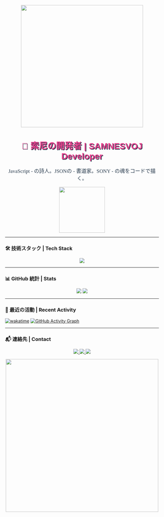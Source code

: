 <!--
     ██████╗  ██████╗ ██╗  ██╗██╗   ██╗██████╗ ███████╗
    ██╔═══██╗██╔═══██╗██║ ██╔╝██║   ██║██╔══██╗██╔════╝
    ██║   ██║██║   ██║█████╔╝ ██║   ██║██████╔╝███████╗
    ██║   ██║██║   ██║██╔═██╗ ██║   ██║██╔══██╗╚════██║
    ╚██████╔╝╚██████╔╝██║  ██╗╚██████╔╝██║  ██║███████║
     ╚═════╝  ╚═════╝ ╚═╝  ╚═╝ ╚═════╝ ╚═╝  ╚═╝╚══════╝
           samnesvoj  D E V E L O P E R   プロフィール
-->

<div align="center">

  <img src="https://raw.githubusercontent.com/yourusername/yourrepo/main/assets/sakura-divider.gif" width="400"/>

  <h1 style="font-family: 'Hiragino Kaku Gothic Pro', sans-serif; color: #e83e8c; text-shadow: 2px 2px 0 #2c3e50;">
    🎌 索尼の開発者 | SAMNESVOJ Developer
  </h1>

  <p style="font-size: 1.2em; color: #2c3e50; font-family: 'Yu Gothic', serif;">
    JavaScript - の詩人。JSONの - 書道家。SONY - の魂をコードで描く。
  </p>

  <img src="https://raw.githubusercontent.com/yourusername/yourrepo/main/assets/sony-logo-neon.gif" width="150"/>

</div>

---

### 🛠️ 技術スタック | Tech Stack

<p align="center">
  <img src="https://skillicons.dev/icons?i=js,json,react,python,json,github" />
</p>

---

### 📊 GitHub 統計 | Stats

<p align="center">
 
  <img src="https://github-readme-stats.vercel.app/api/top-langs/?username=yourusername&layout=compact&theme=omni&bg_color=2c,2c3e50,e83e8c&title_color=e83e8c&text_color=ffffff" />
  <img src="https://github-readme-stats.vercel.app/api/top-langs/?username=yourusername&layout=compact&theme=omni&bg_color=2c,2c3e50,e83e8c&title_color=e83e8c&text_color=ffffff" />
</p>

</p>

---

### 🌸 最近の活動 | Recent Activity

[![wakatime](https://wakatime.com/badge/user/your-wakatime-id.svg)](https://wakatime.com/@yourusername)
[![GitHub Activity Graph](https://github-readme-activity-graph.vercel.app/graph?username=yourusername&theme=react-dark&hide_border=true&area=true)](https://github.com/ashutosh00710/github-readme-activity-graph)

---

### 📬 連絡先 | Contact

<p align="center">
  <a href="mailto:you@email.com">
    <img src="https://img.shields.io/badge/Email-D14836?style=for-the-badge&logo=gmail&logoColor=white" />
  </a>
  <a href="https://linkedin.com/in/yourprofile">
    <img src="https://img.shields.io/badge/LinkedIn-0077B5?style=for-the-badge&logo=linkedin&logoColor=white" />
  </a>
  <a href="https://yourportfolio.com">
    <img src="https://img.shields.io/badge/Portfolio-%23000000.svg?style=for-the-badge&logo=firefox&logoColor=%23FF7139" />
  </a>
</p>

<div align="center">
  <img src="https://raw.githubusercontent.com/yourusername/yourrepo/main/assets/japanese-wave-divider.png" width="500"/>
</div>
